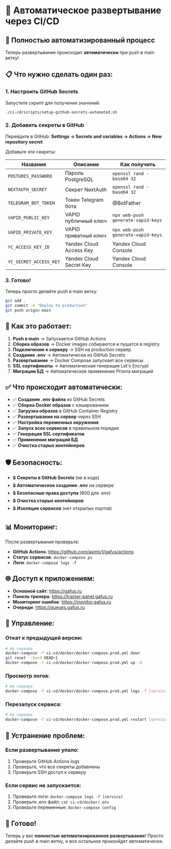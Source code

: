 # 🚀 Автоматическое развертывание через CI/CD

## 🎯 Полностью автоматизированный процесс

Теперь развертывание происходит **автоматически** при push в main ветку!

## 📋 Что нужно сделать один раз:

### 1. Настроить GitHub Secrets

Запустите скрипт для получения значений:
```bash
./ci-cd/scripts/setup-github-secrets-automated.sh
```

### 2. Добавить секреты в GitHub

Перейдите в GitHub: **Settings → Secrets and variables → Actions → New repository secret**

Добавьте эти секреты:

| Название | Описание | Как получить |
|----------|----------|--------------|
| `POSTGRES_PASSWORD` | Пароль PostgreSQL | `openssl rand -base64 32` |
| `NEXTAUTH_SECRET` | Секрет NextAuth | `openssl rand -base64 32` |
| `TELEGRAM_BOT_TOKEN` | Токен Telegram бота | @BotFather |
| `VAPID_PUBLIC_KEY` | VAPID публичный ключ | `npx web-push generate-vapid-keys` |
| `VAPID_PRIVATE_KEY` | VAPID приватный ключ | `npx web-push generate-vapid-keys` |
| `YC_ACCESS_KEY_ID` | Yandex Cloud Access Key | Yandex Cloud Console |
| `YC_SECRET_ACCESS_KEY` | Yandex Cloud Secret Key | Yandex Cloud Console |

### 3. Готово! 

Теперь просто делайте push в main ветку:
```bash
git add .
git commit -m "Deploy to production"
git push origin main
```

## 🔄 Как это работает:

1. **Push в main** → Запускается GitHub Actions
2. **Сборка образов** → Docker images собираются и пушатся в registry
3. **Подключение к серверу** → SSH на production сервер
4. **Создание .env** → Автоматически из GitHub Secrets
5. **Развертывание** → Docker Compose запускает все сервисы
6. **SSL сертификаты** → Автоматическая генерация Let's Encrypt
7. **Миграции БД** → Автоматическое применение Prisma миграций

## ✅ Что происходит автоматически:

- ✅ **Создание .env файла** из GitHub Secrets
- ✅ **Сборка Docker образов** с кэшированием
- ✅ **Загрузка образов** в GitHub Container Registry
- ✅ **Развертывание на сервер** через SSH
- ✅ **Настройка переменных окружения**
- ✅ **Запуск всех сервисов** в правильном порядке
- ✅ **Генерация SSL сертификатов**
- ✅ **Применение миграций БД**
- ✅ **Очистка старых контейнеров**

## 🛡️ Безопасность:

- 🔒 **Секреты в GitHub Secrets** (не в коде)
- 🔒 **Автоматическое создание .env** на сервере
- 🔒 **Безопасные права доступа** (600 для .env)
- 🔒 **Очистка старых контейнеров**
- 🔒 **Изоляция сервисов** (нет открытых портов)

## 📊 Мониторинг:

После развертывания проверьте:
- **GitHub Actions**: https://github.com/asmtv1/gafus/actions
- **Статус сервисов**: `docker-compose ps`
- **Логи**: `docker-compose logs -f`

## 🌐 Доступ к приложениям:

- **Основной сайт**: https://gafus.ru
- **Панель тренера**: https://trainer-panel.gafus.ru
- **Мониторинг ошибок**: https://monitor.gafus.ru
- **Очереди**: https://queues.gafus.ru

## 🔧 Управление:

### Откат к предыдущей версии:
```bash
# На сервере
docker-compose -f ci-cd/docker/docker-compose.prod.yml down
git reset --hard HEAD~1
docker-compose -f ci-cd/docker/docker-compose.prod.yml up -d
```

### Просмотр логов:
```bash
# На сервере
docker-compose -f ci-cd/docker/docker-compose.prod.yml logs -f [service_name]
```

### Перезапуск сервиса:
```bash
# На сервере
docker-compose -f ci-cd/docker/docker-compose.prod.yml restart [service_name]
```

## 🚨 Устранение проблем:

### Если развертывание упало:
1. Проверьте GitHub Actions logs
2. Проверьте, что все секреты добавлены
3. Проверьте SSH доступ к серверу

### Если сервис не запускается:
1. Проверьте логи: `docker-compose logs -f [service]`
2. Проверьте .env файл: `cat ci-cd/docker/.env`
3. Проверьте переменные: `docker-compose config`

## 🎉 Готово!

Теперь у вас **полностью автоматизированное развертывание**! Просто делайте push в main ветку, и все остальное произойдет автоматически.
